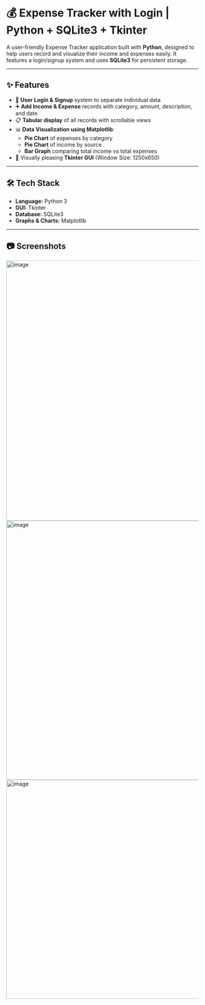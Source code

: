 # 💰 Expense Tracker with Login | Python + SQLite3 + Tkinter

A user-friendly Expense Tracker application built with **Python**, designed to help users record and visualize their income and expenses easily. It features a login/signup system and uses **SQLite3** for persistent storage.

---

## ✨ Features

- 🔐 **User Login & Signup** system to separate individual data
- ➕ **Add Income & Expense** records with category, amount, description, and date
- 📋 **Tabular display** of all records with scrollable views
- 📊 **Data Visualization using Matplotlib**:
  - **Pie Chart** of expenses by category
  - **Pie Chart** of income by source
  - **Bar Graph** comparing total income vs total expenses
- 🎨 Visually pleasing **Tkinter GUI** (Window Size: 1250x650)

---

## 🛠️ Tech Stack

- **Language:** Python 3
- **GUI:** Tkinter
- **Database:** SQLite3
- **Graphs & Charts:** Matplotlib

---

## 📷 Screenshots
<img width="1252" height="681" alt="image" src="https://github.com/user-attachments/assets/9bba5220-addf-43a2-af10-04af3b398d8a" />
<img width="1253" height="678" alt="image" src="https://github.com/user-attachments/assets/353ed8c1-5224-4169-a96e-9d1a82e86d5b" />
<img width="1366" height="573" alt="image" src="https://github.com/user-attachments/assets/34db46fa-cc3b-4b58-afa3-6e42a9dec634" />




